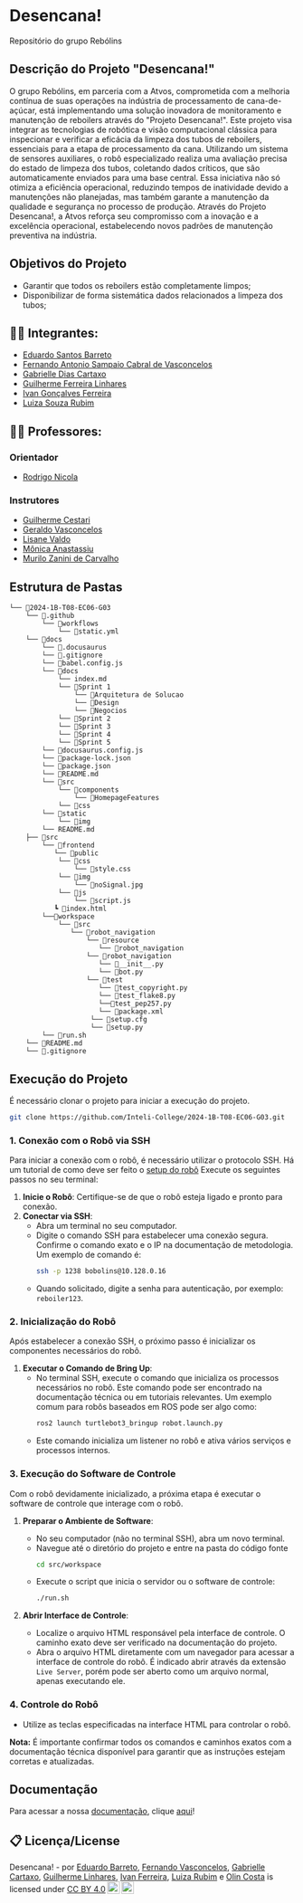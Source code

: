 # Desencana!
Repositório do grupo Rebólins

## Descrição do Projeto "Desencana!"
O grupo Rebólins, em parceria com a Atvos, comprometida com a melhoria contínua de suas operações na indústria de processamento de cana-de-açúcar, está implementando uma solução inovadora de monitoramento e manutenção de reboilers através do "Projeto Desencana!". Este projeto visa integrar as tecnologias de robótica e visão computacional clássica para inspecionar e verificar a eficácia da limpeza dos tubos de reboilers, essenciais para a etapa de processamento da cana. Utilizando um sistema de sensores auxiliares, o robô especializado realiza uma avaliação precisa do estado de limpeza dos tubos, coletando dados críticos, que são automaticamente enviados para uma base central. Essa iniciativa não só otimiza a eficiência operacional, reduzindo tempos de inatividade devido a manutenções não planejadas, mas também garante a manutenção da qualidade e segurança no processo de produção. Através do Projeto Desencana!, a Atvos reforça seu compromisso com a inovação e a excelência operacional, estabelecendo novos padrões de manutenção preventiva na indústria.
## Objetivos do Projeto
- Garantir que todos os reboilers estão completamente limpos;
- Disponibilizar de forma sistemática dados relacionados a limpeza dos tubos;

## 👨‍🎓 Integrantes: 
- <a href="https://www.linkedin.com/in/eduardosbarreto/">Eduardo Santos Barreto</a>
- <a href="https://www.linkedin.com/in/fernando-vasconcellos-/">Fernando Antonio Sampaio Cabral de Vasconcelos</a>
- <a href="https://www.linkedin.com/in/eduardo-franca-porto/">Gabrielle Dias Cartaxo</a>
- <a href="https://www.linkedin.com/in/guilherme-ferreira-linhares-8638411a1/">Guilherme Ferreira Linhares</a>
- <a href="https://www.linkedin.com/in/naruto/">Ivan Gonçalves Ferreira</a>
- <a href="https://www.linkedin.com/in/luiza-rubim/">Luiza Souza Rubim</a>

## 👩‍🏫 Professores:
### Orientador
- <a href="https://www.linkedin.com/in/rodrigo-mangoni-nicola-537027158/">Rodrigo Nicola</a>
### Instrutores
- <a href="https://www.linkedin.com/in/gui-cestari/">Guilherme Cestari</a>
- <a href="https://www.inteli.edu.br/">Geraldo Vasconcelos</a> 
- <a href="https://www.linkedin.com/in/lisane-valdo/">Lisane Valdo</a> 
- <a href="https://www.linkedin.com/in/monica-anastassiu-d-sc-2568522/">Mônica Anastassiu</a>
- <a href="https://www.linkedin.com/in/murilo-zanini-de-carvalho-0980415b/">Murilo Zanini de Carvalho</a>

## Estrutura de Pastas
```
└── 📂2024-1B-T08-EC06-G03
    └── 📂.github
        └── 📂workflows
            └── 📜static.yml
    └── 📂docs
        └── 📂.docusaurus
        └── 📜.gitignore
        └── 📜babel.config.js
        └── 📂docs
            └── index.md
            └── 📂Sprint 1
                └── 📂Arquitetura de Solucao
                └── 📂Design
                └── 📂Negocios
            └── 📂Sprint 2
            └── 📂Sprint 3
            └── 📂Sprint 4
            └── 📂Sprint 5
        └── 📜docusaurus.config.js
        └── 📜package-lock.json
        └── 📜package.json
        └── 📜README.md
        └── 📂src
            └── 📂components
                └── 📂HomepageFeatures
            └── 📂css
        └── 📂static
            └── 📂img
        └── README.md
    ├── 📂src
        └── 📂frontend
           └── 📂public
            └── 📂css
                └── 📜style.css
            └── 📂img
                └── 📜noSignal.jpg
            └── 📂js
                └── 📜script.js
           ┗ 📜index.html
        └──📂workspace
            └── 📂src
               └── 📂robot_navigation
                   └── 📂resource
                      └── 📜robot_navigation
                   └── 📂robot_navigation
                      └── 📜__init__.py
                      └── 📜bot.py
                   └── 📂test
                      └── 📜test_copyright.py
                      └── 📜test_flake8.py
                      └──📜test_pep257.py
                      └── 📜package.xml
                    └── 📜setup.cfg
                    └── 📜setup.py
        └── 📜run.sh
    └── 📜README.md
    └── 📜.gitignore
```

## Execução do Projeto

É necessário clonar o projeto para iniciar a execução do projeto.

```sh
git clone https://github.com/Inteli-College/2024-1B-T08-EC06-G03.git
```
### 1. Conexão com o Robô via SSH
Para iniciar a conexão com o robô, é necessário utilizar o protocolo SSH. Há um tutorial de como deve ser feito o [setup do robô](https://inteli-college.github.io/2024-1B-T08-EC06-G03/Sprint%202/Metodologia) Execute os seguintes passos no seu terminal:

1. **Inicie o Robô**: Certifique-se de que o robô esteja ligado e pronto para conexão.
2. **Conectar via SSH**:
   - Abra um terminal no seu computador.
   - Digite o comando SSH para estabelecer uma conexão segura. Confirme o comando exato e o IP na documentação de metodologia. Um exemplo de comando é:
     ```bash
     ssh -p 1238 bobolins@10.128.0.16
     ```
   - Quando solicitado, digite a senha para autenticação, por exemplo: `reboiler123`.

### 2. Inicialização do Robô
Após estabelecer a conexão SSH, o próximo passo é inicializar os componentes necessários do robô.

1. **Executar o Comando de Bring Up**:
   - No terminal SSH, execute o comando que inicializa os processos necessários no robô. Este comando pode ser encontrado na documentação técnica ou em tutoriais relevantes. Um exemplo comum para robôs baseados em ROS pode ser algo como:
     ```bash
     ros2 launch turtlebot3_bringup robot.launch.py
     ```
   - Este comando inicializa um listener no robô e ativa vários serviços e processos internos.

### 3. Execução do Software de Controle
Com o robô devidamente inicializado, a próxima etapa é executar o software de controle que interage com o robô.

1. **Preparar o Ambiente de Software**:
   - No seu computador (não no terminal SSH), abra um novo terminal.
   - Navegue até o diretório do projeto e entre na pasta do código fonte 
     ```bash
     cd src/workspace
     ```
   - Execute o script que inicia o servidor ou o software de controle:
     ```bash
     ./run.sh
     ```

2. **Abrir Interface de Controle**:
   - Localize o arquivo HTML responsável pela interface de controle. O caminho exato deve ser verificado na documentação do projeto.
   - Abra o arquivo HTML diretamente com um navegador para acessar a interface de controle do robô. É indicado abrir através da extensão `Live Server`, porém pode ser aberto como um arquivo normal, apenas executando ele.

### 4. Controle do Robô
- Utilize as teclas especificadas na interface HTML para controlar o robô.

**Nota:** É importante confirmar todos os comandos e caminhos exatos com a documentação técnica disponível para garantir que as instruções estejam corretas e atualizadas.

## Documentação

Para acessar a nossa [documentação](https://inteli-college.github.io/2024-1B-T08-EC06-G03/), clique [aqui](https://inteli-college.github.io/2024-1B-T08-EC06-G03/)!

## 📋 Licença/License
<p xmlns:cc="http://creativecommons.org/ns#" xmlns:dct="http://purl.org/dc/terms/"><span property="dct:title">Desencana!</span> - por <span property="cc:attributionName"> <a href="https://www.linkedin.com/in/eduardosbarreto/">Eduardo Barreto</a>, <a href="https://www.linkedin.com/in/fernando-vasconcellos-/">Fernando Vasconcelos</a>, <a href="https://www.linkedin.com/in/eduardo-franca-porto/">Gabrielle Cartaxo</a>, <a href="https://www.linkedin.com/in/guilherme-ferreira-linhares-8638411a1/">Guilherme Linhares</a>, <a href="https://www.linkedin.com/in/naruto/">Ivan Ferreira</a>, <a href="hhttps://www.linkedin.com/in/luiza-rubim/">Luiza Rubim</a> e <a href="https://www.linkedin.com/in/olincosta/">Olin Costa</a></span> is licensed under <a href="http://creativecommons.org/licenses/by/4.0/?ref=chooser-v1" target="_blank" rel="license noopener noreferrer" style="display:inline-block;">CC BY 4.0<img style="height:22px!important;margin-left:3px;vertical-align:text-bottom;" src="https://mirrors.creativecommons.org/presskit/icons/cc.svg?ref=chooser-v1"><img style="height:22px!important;margin-left:3px;vertical-align:text-bottom;" src="https://mirrors.creativecommons.org/presskit/icons/by.svg?ref=chooser-v1"></a></p>
